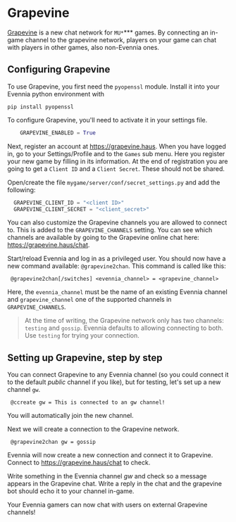# Grapevine


[Grapevine](http://grapevine.haus) is a new chat network for `MU*`*** games. By
connecting an in-game channel to the grapevine network, players on your game
can chat with players in other games, also non-Evennia ones.

## Configuring Grapevine

To use Grapevine, you first need the `pyopenssl` module. Install it into your
Evennia python environment with 

    pip install pyopenssl

To configure Grapevine, you'll need to activate it in your settings file. 

```python
    GRAPEVINE_ENABLED = True
```

Next, register an account at https://grapevine.haus. When you have logged in, 
go to your Settings/Profile and to the `Games` sub menu. Here you register your 
new game by filling in its information. At the end of registration you are going
to get a `Client ID` and a `Client Secret`. These should not be shared. 

Open/create the file `mygame/server/conf/secret_settings.py` and add the following:

```python
  GRAPEVINE_CLIENT_ID = "<client ID>"
  GRAPEVINE_CLIENT_SECRET = "<client_secret>"
```

You can also customize the Grapevine channels you are allowed to connect to. This 
is added to the `GRAPEVINE_CHANNELS` setting. You can see which channels are available 
by going to the Grapevine online chat here: https://grapevine.haus/chat.

Start/reload Evennia and log in as a privileged user. You should now have a new
command available: `@grapevine2chan`. This command is called like this:

     @grapevine2chan[/switches] <evennia_channel> = <grapevine_channel>

Here, the `evennia_channel` must be the name of an existing Evennia channel and 
`grapevine_channel` one of the supported channels in `GRAPEVINE_CHANNELS`. 

> At the time of writing, the Grapevine network only has two channels:
> `testing` and `gossip`. Evennia defaults to allowing connecting to both. Use
> `testing` for trying your connection.

## Setting up Grapevine, step by step

You can connect Grapevine to any Evennia channel (so you could connect it to
the default *public* channel if you like), but for testing, let's set up a
new channel `gw`.

     @ccreate gw = This is connected to an gw channel!

You will automatically join the new channel.

Next we will create a connection to the Grapevine network.

     @grapevine2chan gw = gossip

Evennia will now create a new connection and connect it to Grapevine. Connect
to https://grapevine.haus/chat to check. 


Write something in the Evennia channel *gw* and check so a message appears in
the Grapevine chat. Write a reply in the chat and the grapevine bot should echo
it to your channel in-game. 

Your Evennia gamers can now chat with users on external Grapevine channels!
